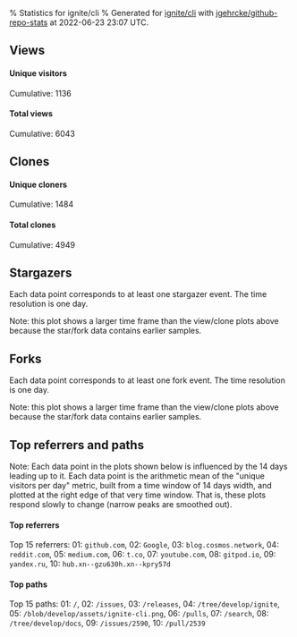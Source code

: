 % Statistics for ignite/cli
% Generated for [ignite/cli](https://github.com/ignite/cli) with [jgehrcke/github-repo-stats](https://github.com/jgehrcke/github-repo-stats) at 2022-06-23 23:07 UTC.


## Views

#### Unique visitors
<div id="chart_views_unique" class="full-width-chart"></div>

Cumulative: 1136

#### Total views
<div id="chart_views_total" class="full-width-chart"></div>

Cumulative: 6043

<div class="pagebreak-for-print"> </div>

## Clones

#### Unique cloners
<div id="chart_clones_unique" class="full-width-chart"></div>

Cumulative: 1484

#### Total clones
<div id="chart_clones_total" class="full-width-chart"></div>

Cumulative: 4949



<div class="pagebreak-for-print"> </div>



## Stargazers

Each data point corresponds to at least one stargazer event.
The time resolution is one day.

<div id="chart_stargazers" class="full-width-chart"></div>


Note: this plot shows a larger time frame than the view/clone plots above because the star/fork data contains earlier samples.



## Forks

Each data point corresponds to at least one fork event.
The time resolution is one day.

<div id="chart_forks" class="full-width-chart"></div>


Note: this plot shows a larger time frame than the view/clone plots above because the star/fork data contains earlier samples.



<div class="pagebreak-for-print"> </div>



## Top referrers and paths


Note: Each data point in the plots shown below is influenced by the 14 days
leading up to it. Each data point is the arithmetic mean of the "unique
visitors per day" metric, built from a time window of 14 days width, and
plotted at the right edge of that very time window. That is, these plots
respond slowly to change (narrow peaks are smoothed out).




#### Top referrers


<div id="chart_referrers_top_n_alltime" class="full-width-chart"></div>

Top 15 referrers: 01: `github.com`, 02: `Google`, 03: `blog.cosmos.network`, 04: `reddit.com`, 05: `medium.com`, 06: `t.co`, 07: `youtube.com`, 08: `gitpod.io`, 09: `yandex.ru`, 10: `hub.xn--gzu630h.xn--kpry57d`





#### Top paths


<div id="chart_paths_top_n_alltime" class="full-width-chart"></div>

Top 15 paths: 01: `/`, 02: `/issues`, 03: `/releases`, 04: `/tree/develop/ignite`, 05: `/blob/develop/assets/ignite-cli.png`, 06: `/pulls`, 07: `/search`, 08: `/tree/develop/docs`, 09: `/issues/2590`, 10: `/pull/2539`


<script type="text/javascript">
    vegaEmbed('#chart_views_unique', {"$schema": "https://vega.github.io/schema/vega-lite/v4.17.0.json", "config": {"arc": {"fill": "#1b1e23"}, "area": {"fill": "#1b1e23"}, "axisBottom": {"domainColor": "#a9b4c4", "gridColor": "#a9b4c4", "labelColor": "#1b1e23", "labelFont": "relative-mono-11-pitch-pro, Menlo, monospace", "tickColor": "#a9b4c4", "titleColor": "#1b1e23", "titleFont": "relative-mono-11-pitch-pro, Menlo, monospace"}, "axisLeft": {"domainColor": "#a9b4c4", "gridColor": "#a9b4c4", "labelColor": "#1b1e23", "labelFont": "relative-mono-11-pitch-pro, Menlo, monospace", "tickColor": "#a9b4c4", "titleColor": "#1b1e23", "titleFont": "relative-mono-11-pitch-pro, Menlo, monospace"}, "axisX": {"grid": false}, "axisY": {"grid": false, "labelBound": true}, "background": "#FFFFFF", "group": {"fill": "#FFFFFF"}, "header": {"fontWeight": 400, "labelFont": "relative-mono-11-pitch-pro, Menlo, monospace", "titleFont": "relative-mono-11-pitch-pro, Menlo, monospace"}, "legend": {"labelFont": "relative-mono-11-pitch-pro, Menlo, monospace", "symbolSize": 200, "symbolType": "circle", "titleFont": "relative-mono-11-pitch-pro, Menlo, monospace"}, "line": {"color": "#1b1e23", "stroke": "#1b1e23"}, "path": {"stroke": "#1b1e23"}, "point": {"color": "#1b1e23", "cursor": "pointer", "filled": true, "size": 20}, "range": {"category": ["#85a2f7", "#ea9755", "#7eb36a", "#f07071", "#bc85d9", "#e587b6", "#a9b4c4", "#d4c05e", "#64b9c4"]}, "style": {"bar": {"fill": "#1b1e23"}, "text": {"font": "relative-mono-11-pitch-pro, Menlo, monospace", "fontWeight": 400}}, "symbol": {"shape": "circle"}, "title": {"anchor": "start", "font": "relative-mono-11-pitch-pro, Menlo, monospace", "fontWeight": 400}, "trail": {"color": "#1b1e23", "stroke": "#1b1e23"}, "view": {"stroke": null}}, "data": {"name": "data-ff0909458cd2196bfadcea46568db2fd"}, "datasets": {"data-ff0909458cd2196bfadcea46568db2fd": [{"time": "2022-06-10T00:00:00+00:00", "views_total": 829, "views_unique": 100}, {"time": "2022-06-11T00:00:00+00:00", "views_total": 165, "views_unique": 48}, {"time": "2022-06-12T00:00:00+00:00", "views_total": 219, "views_unique": 60}, {"time": "2022-06-13T00:00:00+00:00", "views_total": 687, "views_unique": 104}, {"time": "2022-06-14T00:00:00+00:00", "views_total": 680, "views_unique": 100}, {"time": "2022-06-15T00:00:00+00:00", "views_total": 316, "views_unique": 75}, {"time": "2022-06-16T00:00:00+00:00", "views_total": 338, "views_unique": 88}, {"time": "2022-06-17T00:00:00+00:00", "views_total": 410, "views_unique": 70}, {"time": "2022-06-18T00:00:00+00:00", "views_total": 120, "views_unique": 35}, {"time": "2022-06-19T00:00:00+00:00", "views_total": 194, "views_unique": 51}, {"time": "2022-06-20T00:00:00+00:00", "views_total": 394, "views_unique": 97}, {"time": "2022-06-21T00:00:00+00:00", "views_total": 338, "views_unique": 90}, {"time": "2022-06-22T00:00:00+00:00", "views_total": 530, "views_unique": 91}, {"time": "2022-06-23T00:00:00+00:00", "views_total": 823, "views_unique": 127}]}, "encoding": {"tooltip": [{"field": "views_unique", "format": ".1f", "title": "views (u)", "type": "quantitative"}, {"field": "time", "format": "%B %e, %Y", "title": "date", "type": "temporal"}], "x": {"axis": {"labelAngle": 25}, "field": "time", "scale": {"domain": ["2022-06-10", "2022-06-23"]}, "timeUnit": "yearmonthdate", "title": "date", "type": "temporal"}, "y": {"axis": {}, "field": "views_unique", "scale": {"domain": [0, 139.70000000000002], "type": "linear", "zero": true}, "title": "unique views per day", "type": "quantitative"}}, "height": 200, "mark": {"point": true, "type": "line"}, "padding": 10, "width": "container"}, {"actions": false, "renderer": "svg"}).catch(console.error);
vegaEmbed('#chart_views_total', {"$schema": "https://vega.github.io/schema/vega-lite/v4.17.0.json", "config": {"arc": {"fill": "#1b1e23"}, "area": {"fill": "#1b1e23"}, "axisBottom": {"domainColor": "#a9b4c4", "gridColor": "#a9b4c4", "labelColor": "#1b1e23", "labelFont": "relative-mono-11-pitch-pro, Menlo, monospace", "tickColor": "#a9b4c4", "titleColor": "#1b1e23", "titleFont": "relative-mono-11-pitch-pro, Menlo, monospace"}, "axisLeft": {"domainColor": "#a9b4c4", "gridColor": "#a9b4c4", "labelColor": "#1b1e23", "labelFont": "relative-mono-11-pitch-pro, Menlo, monospace", "tickColor": "#a9b4c4", "titleColor": "#1b1e23", "titleFont": "relative-mono-11-pitch-pro, Menlo, monospace"}, "axisX": {"grid": false}, "axisY": {"grid": false, "labelBound": true}, "background": "#FFFFFF", "group": {"fill": "#FFFFFF"}, "header": {"fontWeight": 400, "labelFont": "relative-mono-11-pitch-pro, Menlo, monospace", "titleFont": "relative-mono-11-pitch-pro, Menlo, monospace"}, "legend": {"labelFont": "relative-mono-11-pitch-pro, Menlo, monospace", "symbolSize": 200, "symbolType": "circle", "titleFont": "relative-mono-11-pitch-pro, Menlo, monospace"}, "line": {"color": "#1b1e23", "stroke": "#1b1e23"}, "path": {"stroke": "#1b1e23"}, "point": {"color": "#1b1e23", "cursor": "pointer", "filled": true, "size": 20}, "range": {"category": ["#85a2f7", "#ea9755", "#7eb36a", "#f07071", "#bc85d9", "#e587b6", "#a9b4c4", "#d4c05e", "#64b9c4"]}, "style": {"bar": {"fill": "#1b1e23"}, "text": {"font": "relative-mono-11-pitch-pro, Menlo, monospace", "fontWeight": 400}}, "symbol": {"shape": "circle"}, "title": {"anchor": "start", "font": "relative-mono-11-pitch-pro, Menlo, monospace", "fontWeight": 400}, "trail": {"color": "#1b1e23", "stroke": "#1b1e23"}, "view": {"stroke": null}}, "data": {"name": "data-ff0909458cd2196bfadcea46568db2fd"}, "datasets": {"data-ff0909458cd2196bfadcea46568db2fd": [{"time": "2022-06-10T00:00:00+00:00", "views_total": 829, "views_unique": 100}, {"time": "2022-06-11T00:00:00+00:00", "views_total": 165, "views_unique": 48}, {"time": "2022-06-12T00:00:00+00:00", "views_total": 219, "views_unique": 60}, {"time": "2022-06-13T00:00:00+00:00", "views_total": 687, "views_unique": 104}, {"time": "2022-06-14T00:00:00+00:00", "views_total": 680, "views_unique": 100}, {"time": "2022-06-15T00:00:00+00:00", "views_total": 316, "views_unique": 75}, {"time": "2022-06-16T00:00:00+00:00", "views_total": 338, "views_unique": 88}, {"time": "2022-06-17T00:00:00+00:00", "views_total": 410, "views_unique": 70}, {"time": "2022-06-18T00:00:00+00:00", "views_total": 120, "views_unique": 35}, {"time": "2022-06-19T00:00:00+00:00", "views_total": 194, "views_unique": 51}, {"time": "2022-06-20T00:00:00+00:00", "views_total": 394, "views_unique": 97}, {"time": "2022-06-21T00:00:00+00:00", "views_total": 338, "views_unique": 90}, {"time": "2022-06-22T00:00:00+00:00", "views_total": 530, "views_unique": 91}, {"time": "2022-06-23T00:00:00+00:00", "views_total": 823, "views_unique": 127}]}, "encoding": {"tooltip": [{"field": "views_total", "format": ".1f", "title": "views (t)", "type": "quantitative"}, {"field": "time", "format": "%B %e, %Y", "title": "date", "type": "temporal"}], "x": {"axis": {"labelAngle": 25}, "field": "time", "scale": {"domain": ["2022-06-10", "2022-06-23"]}, "timeUnit": "yearmonthdate", "title": "date", "type": "temporal"}, "y": {"axis": {"values": [1, 10, 50, 100, 500, 1000, 5000, 10000]}, "field": "views_total", "scale": {"domain": [0, 911.9000000000001], "type": "symlog", "zero": true}, "title": "total views per day", "type": "quantitative"}}, "height": 200, "mark": {"point": true, "type": "line"}, "padding": 10, "width": "container"}, {"actions": false, "renderer": "svg"}).catch(console.error);
vegaEmbed('#chart_clones_unique', {"$schema": "https://vega.github.io/schema/vega-lite/v4.17.0.json", "config": {"arc": {"fill": "#1b1e23"}, "area": {"fill": "#1b1e23"}, "axisBottom": {"domainColor": "#a9b4c4", "gridColor": "#a9b4c4", "labelColor": "#1b1e23", "labelFont": "relative-mono-11-pitch-pro, Menlo, monospace", "tickColor": "#a9b4c4", "titleColor": "#1b1e23", "titleFont": "relative-mono-11-pitch-pro, Menlo, monospace"}, "axisLeft": {"domainColor": "#a9b4c4", "gridColor": "#a9b4c4", "labelColor": "#1b1e23", "labelFont": "relative-mono-11-pitch-pro, Menlo, monospace", "tickColor": "#a9b4c4", "titleColor": "#1b1e23", "titleFont": "relative-mono-11-pitch-pro, Menlo, monospace"}, "axisX": {"grid": false}, "axisY": {"grid": false, "labelBound": true}, "background": "#FFFFFF", "group": {"fill": "#FFFFFF"}, "header": {"fontWeight": 400, "labelFont": "relative-mono-11-pitch-pro, Menlo, monospace", "titleFont": "relative-mono-11-pitch-pro, Menlo, monospace"}, "legend": {"labelFont": "relative-mono-11-pitch-pro, Menlo, monospace", "symbolSize": 200, "symbolType": "circle", "titleFont": "relative-mono-11-pitch-pro, Menlo, monospace"}, "line": {"color": "#1b1e23", "stroke": "#1b1e23"}, "path": {"stroke": "#1b1e23"}, "point": {"color": "#1b1e23", "cursor": "pointer", "filled": true, "size": 20}, "range": {"category": ["#85a2f7", "#ea9755", "#7eb36a", "#f07071", "#bc85d9", "#e587b6", "#a9b4c4", "#d4c05e", "#64b9c4"]}, "style": {"bar": {"fill": "#1b1e23"}, "text": {"font": "relative-mono-11-pitch-pro, Menlo, monospace", "fontWeight": 400}}, "symbol": {"shape": "circle"}, "title": {"anchor": "start", "font": "relative-mono-11-pitch-pro, Menlo, monospace", "fontWeight": 400}, "trail": {"color": "#1b1e23", "stroke": "#1b1e23"}, "view": {"stroke": null}}, "data": {"name": "data-b25031bbe0ab24a164e4f30c63ab7ba0"}, "datasets": {"data-b25031bbe0ab24a164e4f30c63ab7ba0": [{"clones_total": 725, "clones_unique": 119, "time": "2022-06-10T00:00:00+00:00"}, {"clones_total": 374, "clones_unique": 109, "time": "2022-06-11T00:00:00+00:00"}, {"clones_total": 210, "clones_unique": 100, "time": "2022-06-12T00:00:00+00:00"}, {"clones_total": 300, "clones_unique": 100, "time": "2022-06-13T00:00:00+00:00"}, {"clones_total": 347, "clones_unique": 129, "time": "2022-06-14T00:00:00+00:00"}, {"clones_total": 335, "clones_unique": 107, "time": "2022-06-15T00:00:00+00:00"}, {"clones_total": 467, "clones_unique": 112, "time": "2022-06-16T00:00:00+00:00"}, {"clones_total": 270, "clones_unique": 91, "time": "2022-06-17T00:00:00+00:00"}, {"clones_total": 145, "clones_unique": 65, "time": "2022-06-18T00:00:00+00:00"}, {"clones_total": 183, "clones_unique": 83, "time": "2022-06-19T00:00:00+00:00"}, {"clones_total": 188, "clones_unique": 84, "time": "2022-06-20T00:00:00+00:00"}, {"clones_total": 317, "clones_unique": 116, "time": "2022-06-21T00:00:00+00:00"}, {"clones_total": 359, "clones_unique": 130, "time": "2022-06-22T00:00:00+00:00"}, {"clones_total": 729, "clones_unique": 139, "time": "2022-06-23T00:00:00+00:00"}]}, "encoding": {"tooltip": [{"field": "clones_unique", "format": ".1f", "title": "clones (u)", "type": "quantitative"}, {"field": "time", "format": "%B %e, %Y", "title": "date", "type": "temporal"}], "x": {"axis": {"labelAngle": 25}, "field": "time", "scale": {"domain": ["2022-06-10", "2022-06-23"]}, "timeUnit": "yearmonthdate", "title": "date", "type": "temporal"}, "y": {"axis": {}, "field": "clones_unique", "scale": {"domain": [0, 152.9], "type": "linear", "zero": true}, "title": "unique clones per day", "type": "quantitative"}}, "height": 200, "mark": {"point": true, "type": "line"}, "padding": 10, "width": "container"}, {"actions": false, "renderer": "svg"}).catch(console.error);
vegaEmbed('#chart_clones_total', {"$schema": "https://vega.github.io/schema/vega-lite/v4.17.0.json", "config": {"arc": {"fill": "#1b1e23"}, "area": {"fill": "#1b1e23"}, "axisBottom": {"domainColor": "#a9b4c4", "gridColor": "#a9b4c4", "labelColor": "#1b1e23", "labelFont": "relative-mono-11-pitch-pro, Menlo, monospace", "tickColor": "#a9b4c4", "titleColor": "#1b1e23", "titleFont": "relative-mono-11-pitch-pro, Menlo, monospace"}, "axisLeft": {"domainColor": "#a9b4c4", "gridColor": "#a9b4c4", "labelColor": "#1b1e23", "labelFont": "relative-mono-11-pitch-pro, Menlo, monospace", "tickColor": "#a9b4c4", "titleColor": "#1b1e23", "titleFont": "relative-mono-11-pitch-pro, Menlo, monospace"}, "axisX": {"grid": false}, "axisY": {"grid": false, "labelBound": true}, "background": "#FFFFFF", "group": {"fill": "#FFFFFF"}, "header": {"fontWeight": 400, "labelFont": "relative-mono-11-pitch-pro, Menlo, monospace", "titleFont": "relative-mono-11-pitch-pro, Menlo, monospace"}, "legend": {"labelFont": "relative-mono-11-pitch-pro, Menlo, monospace", "symbolSize": 200, "symbolType": "circle", "titleFont": "relative-mono-11-pitch-pro, Menlo, monospace"}, "line": {"color": "#1b1e23", "stroke": "#1b1e23"}, "path": {"stroke": "#1b1e23"}, "point": {"color": "#1b1e23", "cursor": "pointer", "filled": true, "size": 20}, "range": {"category": ["#85a2f7", "#ea9755", "#7eb36a", "#f07071", "#bc85d9", "#e587b6", "#a9b4c4", "#d4c05e", "#64b9c4"]}, "style": {"bar": {"fill": "#1b1e23"}, "text": {"font": "relative-mono-11-pitch-pro, Menlo, monospace", "fontWeight": 400}}, "symbol": {"shape": "circle"}, "title": {"anchor": "start", "font": "relative-mono-11-pitch-pro, Menlo, monospace", "fontWeight": 400}, "trail": {"color": "#1b1e23", "stroke": "#1b1e23"}, "view": {"stroke": null}}, "data": {"name": "data-b25031bbe0ab24a164e4f30c63ab7ba0"}, "datasets": {"data-b25031bbe0ab24a164e4f30c63ab7ba0": [{"clones_total": 725, "clones_unique": 119, "time": "2022-06-10T00:00:00+00:00"}, {"clones_total": 374, "clones_unique": 109, "time": "2022-06-11T00:00:00+00:00"}, {"clones_total": 210, "clones_unique": 100, "time": "2022-06-12T00:00:00+00:00"}, {"clones_total": 300, "clones_unique": 100, "time": "2022-06-13T00:00:00+00:00"}, {"clones_total": 347, "clones_unique": 129, "time": "2022-06-14T00:00:00+00:00"}, {"clones_total": 335, "clones_unique": 107, "time": "2022-06-15T00:00:00+00:00"}, {"clones_total": 467, "clones_unique": 112, "time": "2022-06-16T00:00:00+00:00"}, {"clones_total": 270, "clones_unique": 91, "time": "2022-06-17T00:00:00+00:00"}, {"clones_total": 145, "clones_unique": 65, "time": "2022-06-18T00:00:00+00:00"}, {"clones_total": 183, "clones_unique": 83, "time": "2022-06-19T00:00:00+00:00"}, {"clones_total": 188, "clones_unique": 84, "time": "2022-06-20T00:00:00+00:00"}, {"clones_total": 317, "clones_unique": 116, "time": "2022-06-21T00:00:00+00:00"}, {"clones_total": 359, "clones_unique": 130, "time": "2022-06-22T00:00:00+00:00"}, {"clones_total": 729, "clones_unique": 139, "time": "2022-06-23T00:00:00+00:00"}]}, "encoding": {"tooltip": [{"field": "clones_total", "format": ".1f", "title": "clones (t)", "type": "quantitative"}, {"field": "time", "format": "%B %e, %Y", "title": "date", "type": "temporal"}], "x": {"axis": {"labelAngle": 25}, "field": "time", "scale": {"domain": ["2022-06-10", "2022-06-23"]}, "timeUnit": "yearmonthdate", "title": "date", "type": "temporal"}, "y": {"axis": {"values": [1, 10, 50, 100, 500, 1000, 5000, 10000]}, "field": "clones_total", "scale": {"domain": [0, 801.9000000000001], "type": "symlog", "zero": true}, "title": "total clones per day", "type": "quantitative"}}, "height": 200, "mark": {"point": true, "type": "line"}, "padding": 10, "width": "container"}, {"actions": false, "renderer": "svg"}).catch(console.error);
vegaEmbed('#chart_stargazers', {"$schema": "https://vega.github.io/schema/vega-lite/v4.17.0.json", "config": {"arc": {"fill": "#1b1e23"}, "area": {"fill": "#1b1e23"}, "axisBottom": {"domainColor": "#a9b4c4", "gridColor": "#a9b4c4", "labelColor": "#1b1e23", "labelFont": "relative-mono-11-pitch-pro, Menlo, monospace", "tickColor": "#a9b4c4", "titleColor": "#1b1e23", "titleFont": "relative-mono-11-pitch-pro, Menlo, monospace"}, "axisLeft": {"domainColor": "#a9b4c4", "gridColor": "#a9b4c4", "labelColor": "#1b1e23", "labelFont": "relative-mono-11-pitch-pro, Menlo, monospace", "tickColor": "#a9b4c4", "titleColor": "#1b1e23", "titleFont": "relative-mono-11-pitch-pro, Menlo, monospace"}, "axisX": {"grid": false}, "axisY": {"grid": false}, "background": "#FFFFFF", "group": {"fill": "#FFFFFF"}, "header": {"fontWeight": 400, "labelFont": "relative-mono-11-pitch-pro, Menlo, monospace", "titleFont": "relative-mono-11-pitch-pro, Menlo, monospace"}, "legend": {"labelFont": "relative-mono-11-pitch-pro, Menlo, monospace", "symbolSize": 200, "symbolType": "circle", "titleFont": "relative-mono-11-pitch-pro, Menlo, monospace"}, "line": {"color": "#1b1e23", "stroke": "#1b1e23"}, "path": {"stroke": "#1b1e23"}, "point": {"color": "#1b1e23", "cursor": "pointer", "filled": true, "size": 50}, "range": {"category": ["#85a2f7", "#ea9755", "#7eb36a", "#f07071", "#bc85d9", "#e587b6", "#a9b4c4", "#d4c05e", "#64b9c4"]}, "style": {"bar": {"fill": "#1b1e23"}, "text": {"font": "relative-mono-11-pitch-pro, Menlo, monospace", "fontWeight": 400}}, "symbol": {"shape": "circle"}, "title": {"anchor": "start", "font": "relative-mono-11-pitch-pro, Menlo, monospace", "fontWeight": 400}, "trail": {"color": "#1b1e23", "stroke": "#1b1e23"}, "view": {"stroke": null}}, "data": {"name": "data-454c0a17cee678374cf1f5186163366c"}, "datasets": {"data-454c0a17cee678374cf1f5186163366c": [{"stars_cumulative": 6, "time": "2020-06-23T00:00:00+00:00"}, {"stars_cumulative": 8, "time": "2020-06-30T07:00:00+00:00"}, {"stars_cumulative": 9, "time": "2020-07-07T14:00:00+00:00"}, {"stars_cumulative": 11, "time": "2020-07-14T21:00:00+00:00"}, {"stars_cumulative": 39, "time": "2020-07-22T04:00:00+00:00"}, {"stars_cumulative": 46, "time": "2020-07-29T11:00:00+00:00"}, {"stars_cumulative": 51, "time": "2020-08-05T18:00:00+00:00"}, {"stars_cumulative": 54, "time": "2020-08-13T01:00:00+00:00"}, {"stars_cumulative": 58, "time": "2020-08-20T08:00:00+00:00"}, {"stars_cumulative": 62, "time": "2020-08-27T15:00:00+00:00"}, {"stars_cumulative": 66, "time": "2020-09-03T22:00:00+00:00"}, {"stars_cumulative": 71, "time": "2020-09-11T05:00:00+00:00"}, {"stars_cumulative": 76, "time": "2020-09-18T12:00:00+00:00"}, {"stars_cumulative": 80, "time": "2020-09-25T19:00:00+00:00"}, {"stars_cumulative": 87, "time": "2020-10-03T02:00:00+00:00"}, {"stars_cumulative": 93, "time": "2020-10-10T09:00:00+00:00"}, {"stars_cumulative": 100, "time": "2020-10-17T16:00:00+00:00"}, {"stars_cumulative": 104, "time": "2020-10-24T23:00:00+00:00"}, {"stars_cumulative": 105, "time": "2020-11-01T06:00:00+00:00"}, {"stars_cumulative": 106, "time": "2020-11-08T13:00:00+00:00"}, {"stars_cumulative": 109, "time": "2020-11-15T20:00:00+00:00"}, {"stars_cumulative": 111, "time": "2020-11-23T03:00:00+00:00"}, {"stars_cumulative": 112, "time": "2020-11-30T10:00:00+00:00"}, {"stars_cumulative": 113, "time": "2020-12-07T17:00:00+00:00"}, {"stars_cumulative": 116, "time": "2020-12-15T00:00:00+00:00"}, {"stars_cumulative": 117, "time": "2020-12-22T07:00:00+00:00"}, {"stars_cumulative": 119, "time": "2020-12-29T14:00:00+00:00"}, {"stars_cumulative": 123, "time": "2021-01-05T21:00:00+00:00"}, {"stars_cumulative": 124, "time": "2021-01-13T04:00:00+00:00"}, {"stars_cumulative": 127, "time": "2021-01-20T11:00:00+00:00"}, {"stars_cumulative": 129, "time": "2021-01-27T18:00:00+00:00"}, {"stars_cumulative": 145, "time": "2021-02-04T01:00:00+00:00"}, {"stars_cumulative": 154, "time": "2021-02-11T08:00:00+00:00"}, {"stars_cumulative": 163, "time": "2021-02-18T15:00:00+00:00"}, {"stars_cumulative": 172, "time": "2021-02-25T22:00:00+00:00"}, {"stars_cumulative": 181, "time": "2021-03-05T05:00:00+00:00"}, {"stars_cumulative": 191, "time": "2021-03-12T12:00:00+00:00"}, {"stars_cumulative": 199, "time": "2021-03-19T19:00:00+00:00"}, {"stars_cumulative": 203, "time": "2021-03-27T02:00:00+00:00"}, {"stars_cumulative": 205, "time": "2021-04-03T09:00:00+00:00"}, {"stars_cumulative": 211, "time": "2021-04-10T16:00:00+00:00"}, {"stars_cumulative": 214, "time": "2021-04-17T23:00:00+00:00"}, {"stars_cumulative": 221, "time": "2021-04-25T06:00:00+00:00"}, {"stars_cumulative": 232, "time": "2021-05-02T13:00:00+00:00"}, {"stars_cumulative": 240, "time": "2021-05-09T20:00:00+00:00"}, {"stars_cumulative": 241, "time": "2021-05-17T03:00:00+00:00"}, {"stars_cumulative": 245, "time": "2021-05-24T10:00:00+00:00"}, {"stars_cumulative": 253, "time": "2021-05-31T17:00:00+00:00"}, {"stars_cumulative": 266, "time": "2021-06-08T00:00:00+00:00"}, {"stars_cumulative": 271, "time": "2021-06-15T07:00:00+00:00"}, {"stars_cumulative": 277, "time": "2021-06-22T14:00:00+00:00"}, {"stars_cumulative": 280, "time": "2021-06-29T21:00:00+00:00"}, {"stars_cumulative": 283, "time": "2021-07-07T04:00:00+00:00"}, {"stars_cumulative": 291, "time": "2021-07-14T11:00:00+00:00"}, {"stars_cumulative": 295, "time": "2021-07-21T18:00:00+00:00"}, {"stars_cumulative": 302, "time": "2021-07-29T01:00:00+00:00"}, {"stars_cumulative": 310, "time": "2021-08-05T08:00:00+00:00"}, {"stars_cumulative": 319, "time": "2021-08-12T15:00:00+00:00"}, {"stars_cumulative": 327, "time": "2021-08-19T22:00:00+00:00"}, {"stars_cumulative": 343, "time": "2021-08-27T05:00:00+00:00"}, {"stars_cumulative": 346, "time": "2021-09-03T12:00:00+00:00"}, {"stars_cumulative": 357, "time": "2021-09-10T19:00:00+00:00"}, {"stars_cumulative": 363, "time": "2021-09-18T02:00:00+00:00"}, {"stars_cumulative": 374, "time": "2021-09-25T09:00:00+00:00"}, {"stars_cumulative": 382, "time": "2021-10-02T16:00:00+00:00"}, {"stars_cumulative": 397, "time": "2021-10-09T23:00:00+00:00"}, {"stars_cumulative": 408, "time": "2021-10-17T06:00:00+00:00"}, {"stars_cumulative": 415, "time": "2021-10-24T13:00:00+00:00"}, {"stars_cumulative": 444, "time": "2021-10-31T20:00:00+00:00"}, {"stars_cumulative": 456, "time": "2021-11-08T03:00:00+00:00"}, {"stars_cumulative": 466, "time": "2021-11-15T10:00:00+00:00"}, {"stars_cumulative": 478, "time": "2021-11-22T17:00:00+00:00"}, {"stars_cumulative": 488, "time": "2021-11-30T00:00:00+00:00"}, {"stars_cumulative": 499, "time": "2021-12-07T07:00:00+00:00"}, {"stars_cumulative": 515, "time": "2021-12-14T14:00:00+00:00"}, {"stars_cumulative": 528, "time": "2021-12-21T21:00:00+00:00"}, {"stars_cumulative": 534, "time": "2021-12-29T04:00:00+00:00"}, {"stars_cumulative": 553, "time": "2022-01-05T11:00:00+00:00"}, {"stars_cumulative": 565, "time": "2022-01-12T18:00:00+00:00"}, {"stars_cumulative": 577, "time": "2022-01-20T01:00:00+00:00"}, {"stars_cumulative": 584, "time": "2022-01-27T08:00:00+00:00"}, {"stars_cumulative": 598, "time": "2022-02-03T15:00:00+00:00"}, {"stars_cumulative": 605, "time": "2022-02-10T22:00:00+00:00"}, {"stars_cumulative": 618, "time": "2022-02-18T05:00:00+00:00"}, {"stars_cumulative": 631, "time": "2022-02-25T12:00:00+00:00"}, {"stars_cumulative": 641, "time": "2022-03-04T19:00:00+00:00"}, {"stars_cumulative": 645, "time": "2022-03-12T02:00:00+00:00"}, {"stars_cumulative": 675, "time": "2022-03-19T09:00:00+00:00"}, {"stars_cumulative": 686, "time": "2022-03-26T16:00:00+00:00"}, {"stars_cumulative": 700, "time": "2022-04-02T23:00:00+00:00"}, {"stars_cumulative": 718, "time": "2022-04-10T06:00:00+00:00"}, {"stars_cumulative": 733, "time": "2022-04-17T13:00:00+00:00"}, {"stars_cumulative": 743, "time": "2022-04-24T20:00:00+00:00"}, {"stars_cumulative": 766, "time": "2022-05-02T03:00:00+00:00"}, {"stars_cumulative": 775, "time": "2022-05-09T10:00:00+00:00"}, {"stars_cumulative": 794, "time": "2022-05-16T17:00:00+00:00"}, {"stars_cumulative": 804, "time": "2022-05-24T00:00:00+00:00"}, {"stars_cumulative": 809, "time": "2022-05-31T07:00:00+00:00"}, {"stars_cumulative": 814, "time": "2022-06-07T14:00:00+00:00"}, {"stars_cumulative": 817, "time": "2022-06-14T21:00:00+00:00"}, {"stars_cumulative": 820, "time": "2022-06-22T04:00:00+00:00"}]}, "encoding": {"tooltip": [{"field": "stars_cumulative", "format": "d", "title": "stars", "type": "quantitative"}, {"field": "time", "format": "%B %e, %Y", "title": "date", "type": "temporal"}], "x": {"axis": {"labelAngle": 25}, "field": "time", "scale": {"domain": ["2020-06-23", "2022-06-23"]}, "timeUnit": "yearmonthdate", "title": "date", "type": "temporal"}, "y": {"field": "stars_cumulative", "scale": {"domain": [0, 902.0000000000001], "zero": true}, "title": "stargazer count (cumulative)", "type": "quantitative"}}, "height": 300, "mark": {"point": true, "type": "line"}, "padding": 10, "width": "container"}, {"actions": false, "renderer": "svg"}).catch(console.error);
vegaEmbed('#chart_forks', {"$schema": "https://vega.github.io/schema/vega-lite/v4.17.0.json", "config": {"arc": {"fill": "#1b1e23"}, "area": {"fill": "#1b1e23"}, "axisBottom": {"domainColor": "#a9b4c4", "gridColor": "#a9b4c4", "labelColor": "#1b1e23", "labelFont": "relative-mono-11-pitch-pro, Menlo, monospace", "tickColor": "#a9b4c4", "titleColor": "#1b1e23", "titleFont": "relative-mono-11-pitch-pro, Menlo, monospace"}, "axisLeft": {"domainColor": "#a9b4c4", "gridColor": "#a9b4c4", "labelColor": "#1b1e23", "labelFont": "relative-mono-11-pitch-pro, Menlo, monospace", "tickColor": "#a9b4c4", "titleColor": "#1b1e23", "titleFont": "relative-mono-11-pitch-pro, Menlo, monospace"}, "axisX": {"grid": false}, "axisY": {"grid": false}, "background": "#FFFFFF", "group": {"fill": "#FFFFFF"}, "header": {"fontWeight": 400, "labelFont": "relative-mono-11-pitch-pro, Menlo, monospace", "titleFont": "relative-mono-11-pitch-pro, Menlo, monospace"}, "legend": {"labelFont": "relative-mono-11-pitch-pro, Menlo, monospace", "symbolSize": 200, "symbolType": "circle", "titleFont": "relative-mono-11-pitch-pro, Menlo, monospace"}, "line": {"color": "#1b1e23", "stroke": "#1b1e23"}, "path": {"stroke": "#1b1e23"}, "point": {"color": "#1b1e23", "cursor": "pointer", "filled": true, "size": 50}, "range": {"category": ["#85a2f7", "#ea9755", "#7eb36a", "#f07071", "#bc85d9", "#e587b6", "#a9b4c4", "#d4c05e", "#64b9c4"]}, "style": {"bar": {"fill": "#1b1e23"}, "text": {"font": "relative-mono-11-pitch-pro, Menlo, monospace", "fontWeight": 400}}, "symbol": {"shape": "circle"}, "title": {"anchor": "start", "font": "relative-mono-11-pitch-pro, Menlo, monospace", "fontWeight": 400}, "trail": {"color": "#1b1e23", "stroke": "#1b1e23"}, "view": {"stroke": null}}, "data": {"name": "data-afe6b78268f471e5f849280161362112"}, "datasets": {"data-afe6b78268f471e5f849280161362112": [{"forks_cumulative": 1.0, "time": "2020-06-25T00:00:00+00:00"}, {"forks_cumulative": 4.0, "time": "2020-07-24T00:00:00+00:00"}, {"forks_cumulative": 8.0, "time": "2020-07-31T06:00:00+00:00"}, {"forks_cumulative": 10.0, "time": "2020-08-22T00:00:00+00:00"}, {"forks_cumulative": 13.0, "time": "2020-08-29T06:00:00+00:00"}, {"forks_cumulative": 15.0, "time": "2020-09-05T12:00:00+00:00"}, {"forks_cumulative": 16.0, "time": "2020-09-12T18:00:00+00:00"}, {"forks_cumulative": 17.0, "time": "2020-09-27T06:00:00+00:00"}, {"forks_cumulative": 20.0, "time": "2020-10-04T12:00:00+00:00"}, {"forks_cumulative": 26.0, "time": "2020-10-11T18:00:00+00:00"}, {"forks_cumulative": 32.0, "time": "2020-10-19T00:00:00+00:00"}, {"forks_cumulative": 36.0, "time": "2020-10-26T06:00:00+00:00"}, {"forks_cumulative": 37.0, "time": "2020-11-09T18:00:00+00:00"}, {"forks_cumulative": 42.0, "time": "2020-11-24T06:00:00+00:00"}, {"forks_cumulative": 43.0, "time": "2020-12-01T12:00:00+00:00"}, {"forks_cumulative": 46.0, "time": "2020-12-08T18:00:00+00:00"}, {"forks_cumulative": 49.0, "time": "2020-12-16T00:00:00+00:00"}, {"forks_cumulative": 50.0, "time": "2020-12-23T06:00:00+00:00"}, {"forks_cumulative": 52.0, "time": "2020-12-30T12:00:00+00:00"}, {"forks_cumulative": 56.0, "time": "2021-01-06T18:00:00+00:00"}, {"forks_cumulative": 61.0, "time": "2021-01-14T00:00:00+00:00"}, {"forks_cumulative": 63.0, "time": "2021-01-21T06:00:00+00:00"}, {"forks_cumulative": 65.0, "time": "2021-01-28T12:00:00+00:00"}, {"forks_cumulative": 69.0, "time": "2021-02-04T18:00:00+00:00"}, {"forks_cumulative": 71.0, "time": "2021-02-12T00:00:00+00:00"}, {"forks_cumulative": 77.0, "time": "2021-02-19T06:00:00+00:00"}, {"forks_cumulative": 85.0, "time": "2021-02-26T12:00:00+00:00"}, {"forks_cumulative": 88.0, "time": "2021-03-05T18:00:00+00:00"}, {"forks_cumulative": 96.0, "time": "2021-03-13T00:00:00+00:00"}, {"forks_cumulative": 98.0, "time": "2021-03-20T06:00:00+00:00"}, {"forks_cumulative": 102.0, "time": "2021-03-27T12:00:00+00:00"}, {"forks_cumulative": 106.0, "time": "2021-04-03T18:00:00+00:00"}, {"forks_cumulative": 110.0, "time": "2021-04-11T00:00:00+00:00"}, {"forks_cumulative": 112.0, "time": "2021-04-18T06:00:00+00:00"}, {"forks_cumulative": 115.0, "time": "2021-04-25T12:00:00+00:00"}, {"forks_cumulative": 125.0, "time": "2021-05-02T18:00:00+00:00"}, {"forks_cumulative": 128.0, "time": "2021-05-10T00:00:00+00:00"}, {"forks_cumulative": 129.0, "time": "2021-05-17T06:00:00+00:00"}, {"forks_cumulative": 134.0, "time": "2021-05-24T12:00:00+00:00"}, {"forks_cumulative": 138.0, "time": "2021-05-31T18:00:00+00:00"}, {"forks_cumulative": 143.0, "time": "2021-06-08T00:00:00+00:00"}, {"forks_cumulative": 147.0, "time": "2021-06-15T06:00:00+00:00"}, {"forks_cumulative": 148.0, "time": "2021-06-22T12:00:00+00:00"}, {"forks_cumulative": 150.0, "time": "2021-06-29T18:00:00+00:00"}, {"forks_cumulative": 152.0, "time": "2021-07-07T00:00:00+00:00"}, {"forks_cumulative": 153.0, "time": "2021-07-21T12:00:00+00:00"}, {"forks_cumulative": 155.0, "time": "2021-07-28T18:00:00+00:00"}, {"forks_cumulative": 157.0, "time": "2021-08-05T00:00:00+00:00"}, {"forks_cumulative": 160.0, "time": "2021-08-12T06:00:00+00:00"}, {"forks_cumulative": 166.0, "time": "2021-08-19T12:00:00+00:00"}, {"forks_cumulative": 168.0, "time": "2021-08-26T18:00:00+00:00"}, {"forks_cumulative": 170.0, "time": "2021-09-03T00:00:00+00:00"}, {"forks_cumulative": 173.0, "time": "2021-09-10T06:00:00+00:00"}, {"forks_cumulative": 176.0, "time": "2021-09-17T12:00:00+00:00"}, {"forks_cumulative": 180.0, "time": "2021-09-24T18:00:00+00:00"}, {"forks_cumulative": 186.0, "time": "2021-10-02T00:00:00+00:00"}, {"forks_cumulative": 188.0, "time": "2021-10-09T06:00:00+00:00"}, {"forks_cumulative": 195.0, "time": "2021-10-16T12:00:00+00:00"}, {"forks_cumulative": 198.0, "time": "2021-10-23T18:00:00+00:00"}, {"forks_cumulative": 200.0, "time": "2021-10-31T00:00:00+00:00"}, {"forks_cumulative": 204.0, "time": "2021-11-07T06:00:00+00:00"}, {"forks_cumulative": 209.0, "time": "2021-11-14T12:00:00+00:00"}, {"forks_cumulative": 213.0, "time": "2021-11-21T18:00:00+00:00"}, {"forks_cumulative": 217.0, "time": "2021-11-29T00:00:00+00:00"}, {"forks_cumulative": 225.0, "time": "2021-12-06T06:00:00+00:00"}, {"forks_cumulative": 232.0, "time": "2021-12-13T12:00:00+00:00"}, {"forks_cumulative": 236.0, "time": "2021-12-20T18:00:00+00:00"}, {"forks_cumulative": 238.0, "time": "2021-12-28T00:00:00+00:00"}, {"forks_cumulative": 244.0, "time": "2022-01-04T06:00:00+00:00"}, {"forks_cumulative": 250.0, "time": "2022-01-11T12:00:00+00:00"}, {"forks_cumulative": 255.0, "time": "2022-01-18T18:00:00+00:00"}, {"forks_cumulative": 260.0, "time": "2022-01-26T00:00:00+00:00"}, {"forks_cumulative": 267.0, "time": "2022-02-02T06:00:00+00:00"}, {"forks_cumulative": 269.0, "time": "2022-02-09T12:00:00+00:00"}, {"forks_cumulative": 275.0, "time": "2022-02-16T18:00:00+00:00"}, {"forks_cumulative": 281.0, "time": "2022-02-24T00:00:00+00:00"}, {"forks_cumulative": 289.0, "time": "2022-03-03T06:00:00+00:00"}, {"forks_cumulative": 296.0, "time": "2022-03-10T12:00:00+00:00"}, {"forks_cumulative": 303.0, "time": "2022-03-17T18:00:00+00:00"}, {"forks_cumulative": 309.0, "time": "2022-03-25T00:00:00+00:00"}, {"forks_cumulative": 315.0, "time": "2022-04-01T06:00:00+00:00"}, {"forks_cumulative": 321.0, "time": "2022-04-08T12:00:00+00:00"}, {"forks_cumulative": 326.0, "time": "2022-04-15T18:00:00+00:00"}, {"forks_cumulative": 332.0, "time": "2022-04-23T00:00:00+00:00"}, {"forks_cumulative": 336.0, "time": "2022-04-30T06:00:00+00:00"}, {"forks_cumulative": 340.0, "time": "2022-05-07T12:00:00+00:00"}, {"forks_cumulative": 345.0, "time": "2022-05-14T18:00:00+00:00"}, {"forks_cumulative": 347.0, "time": "2022-05-22T00:00:00+00:00"}, {"forks_cumulative": 350.0, "time": "2022-05-29T06:00:00+00:00"}, {"forks_cumulative": 354.0, "time": "2022-06-05T12:00:00+00:00"}, {"forks_cumulative": 359.0, "time": "2022-06-12T18:00:00+00:00"}, {"forks_cumulative": 365.0, "time": "2022-06-20T00:00:00+00:00"}]}, "encoding": {"tooltip": [{"field": "forks_cumulative", "format": "d", "title": "forks", "type": "quantitative"}, {"field": "time", "format": "%B %e, %Y", "title": "date", "type": "temporal"}], "x": {"axis": {"labelAngle": 25}, "field": "time", "scale": {"domain": ["2020-06-23", "2022-06-23"]}, "timeUnit": "yearmonthdate", "title": "date", "type": "temporal"}, "y": {"field": "forks_cumulative", "scale": {"domain": [0, 401.50000000000006], "zero": true}, "title": "fork count (cumulative)", "type": "quantitative"}}, "height": 300, "mark": {"point": true, "type": "line"}, "padding": 10, "width": "container"}, {"actions": false, "renderer": "svg"}).catch(console.error);
vegaEmbed('#chart_referrers_top_n_alltime', {"$schema": "https://vega.github.io/schema/vega-lite/v4.17.0.json", "config": {"arc": {"fill": "#1b1e23"}, "area": {"fill": "#1b1e23"}, "axisBottom": {"domainColor": "#a9b4c4", "gridColor": "#a9b4c4", "labelColor": "#1b1e23", "labelFont": "relative-mono-11-pitch-pro, Menlo, monospace", "tickColor": "#a9b4c4", "titleColor": "#1b1e23", "titleFont": "relative-mono-11-pitch-pro, Menlo, monospace"}, "axisLeft": {"domainColor": "#a9b4c4", "gridColor": "#a9b4c4", "labelColor": "#1b1e23", "labelFont": "relative-mono-11-pitch-pro, Menlo, monospace", "tickColor": "#a9b4c4", "titleColor": "#1b1e23", "titleFont": "relative-mono-11-pitch-pro, Menlo, monospace"}, "axisX": {"grid": false}, "axisY": {"grid": false}, "background": "#FFFFFF", "group": {"fill": "#FFFFFF"}, "header": {"fontWeight": 400, "labelFont": "relative-mono-11-pitch-pro, Menlo, monospace", "titleFont": "relative-mono-11-pitch-pro, Menlo, monospace"}, "legend": {"labelFont": "relative-mono-11-pitch-pro, Menlo, monospace", "symbolSize": 200, "symbolType": "circle", "titleFont": "relative-mono-11-pitch-pro, Menlo, monospace"}, "line": {"color": "#1b1e23", "stroke": "#1b1e23"}, "path": {"stroke": "#1b1e23"}, "point": {"color": "#1b1e23", "cursor": "pointer", "filled": true, "size": 30}, "range": {"category": ["#85a2f7", "#ea9755", "#7eb36a", "#f07071", "#bc85d9", "#e587b6", "#a9b4c4", "#d4c05e", "#64b9c4"]}, "style": {"bar": {"fill": "#1b1e23"}, "text": {"font": "relative-mono-11-pitch-pro, Menlo, monospace", "fontWeight": 400}}, "symbol": {"shape": "circle"}, "title": {"anchor": "start", "font": "relative-mono-11-pitch-pro, Menlo, monospace", "fontWeight": 400}, "trail": {"color": "#1b1e23", "stroke": "#1b1e23"}, "view": {"stroke": null}}, "data": {"name": "data-d0ee1e90273805bd5d2e1944ec12c5a4"}, "datasets": {"data-d0ee1e90273805bd5d2e1944ec12c5a4": [{"referrer": "github.com", "time": "2022-06-23T00:00:00+00:00", "views_unique": 207, "views_unique_norm": 14.785714285714286}, {"referrer": "Google", "time": "2022-06-23T00:00:00+00:00", "views_unique": 177, "views_unique_norm": 12.642857142857142}, {"referrer": "blog.cosmos.network", "time": "2022-06-23T00:00:00+00:00", "views_unique": 47, "views_unique_norm": 3.357142857142857}, {"referrer": "reddit.com", "time": "2022-06-23T00:00:00+00:00", "views_unique": 17, "views_unique_norm": 1.2142857142857142}, {"referrer": "medium.com", "time": "2022-06-23T00:00:00+00:00", "views_unique": 17, "views_unique_norm": 1.2142857142857142}, {"referrer": "t.co", "time": "2022-06-23T00:00:00+00:00", "views_unique": 9, "views_unique_norm": 0.6428571428571429}, {"referrer": "youtube.com", "time": "2022-06-23T00:00:00+00:00", "views_unique": 9, "views_unique_norm": 0.6428571428571429}]}, "encoding": {"color": {"field": "referrer", "legend": {"direction": "vertical", "orient": "top", "title": "Legend:"}, "sort": {"field": "order"}, "type": "nominal"}, "tooltip": [{"field": "referrer", "type": "nominal"}, {"field": "views_unique_norm", "format": ".2f", "title": "views (14d mean)", "type": "quantitative"}, {"field": "time", "format": "%B %e, %Y", "title": "date", "type": "temporal"}], "x": {"axis": {"labelAngle": 25}, "field": "time", "scale": {"domain": ["2022-06-10", "2022-06-23"]}, "timeUnit": "yearmonthdate", "title": "date", "type": "temporal"}, "y": {"field": "views_unique_norm", "scale": {"domain": [0, 16.264285714285716], "type": "symlog", "zero": true}, "title": "unique visitors per day (mean from last 14 days)", "type": "quantitative"}}, "height": 300, "mark": {"point": true, "type": "line"}, "padding": 10, "width": "container"}, {"actions": false, "renderer": "svg"}).catch(console.error);
vegaEmbed('#chart_paths_top_n_alltime', {"$schema": "https://vega.github.io/schema/vega-lite/v4.17.0.json", "config": {"arc": {"fill": "#1b1e23"}, "area": {"fill": "#1b1e23"}, "axisBottom": {"domainColor": "#a9b4c4", "gridColor": "#a9b4c4", "labelColor": "#1b1e23", "labelFont": "relative-mono-11-pitch-pro, Menlo, monospace", "tickColor": "#a9b4c4", "titleColor": "#1b1e23", "titleFont": "relative-mono-11-pitch-pro, Menlo, monospace"}, "axisLeft": {"domainColor": "#a9b4c4", "gridColor": "#a9b4c4", "labelColor": "#1b1e23", "labelFont": "relative-mono-11-pitch-pro, Menlo, monospace", "tickColor": "#a9b4c4", "titleColor": "#1b1e23", "titleFont": "relative-mono-11-pitch-pro, Menlo, monospace"}, "axisX": {"grid": false}, "axisY": {"grid": false}, "background": "#FFFFFF", "group": {"fill": "#FFFFFF"}, "header": {"fontWeight": 400, "labelFont": "relative-mono-11-pitch-pro, Menlo, monospace", "titleFont": "relative-mono-11-pitch-pro, Menlo, monospace"}, "legend": {"labelFont": "relative-mono-11-pitch-pro, Menlo, monospace", "symbolSize": 200, "symbolType": "circle", "titleFont": "relative-mono-11-pitch-pro, Menlo, monospace"}, "line": {"color": "#1b1e23", "stroke": "#1b1e23"}, "path": {"stroke": "#1b1e23"}, "point": {"color": "#1b1e23", "cursor": "pointer", "filled": true, "size": 30}, "range": {"category": ["#85a2f7", "#ea9755", "#7eb36a", "#f07071", "#bc85d9", "#e587b6", "#a9b4c4", "#d4c05e", "#64b9c4"]}, "style": {"bar": {"fill": "#1b1e23"}, "text": {"font": "relative-mono-11-pitch-pro, Menlo, monospace", "fontWeight": 400}}, "symbol": {"shape": "circle"}, "title": {"anchor": "start", "font": "relative-mono-11-pitch-pro, Menlo, monospace", "fontWeight": 400}, "trail": {"color": "#1b1e23", "stroke": "#1b1e23"}, "view": {"stroke": null}}, "data": {"name": "data-168e6a811201b27828e5fc8c828699b3"}, "datasets": {"data-168e6a811201b27828e5fc8c828699b3": [{"path": "/", "time": "2022-06-23T00:00:00+00:00", "views_unique": 506, "views_unique_norm": 36.142857142857146}, {"path": "/issues", "time": "2022-06-23T00:00:00+00:00", "views_unique": 53, "views_unique_norm": 3.7857142857142856}, {"path": "/releases", "time": "2022-06-23T00:00:00+00:00", "views_unique": 47, "views_unique_norm": 3.357142857142857}, {"path": "/tree/develop/ignite", "time": "2022-06-23T00:00:00+00:00", "views_unique": 46, "views_unique_norm": 3.2857142857142856}, {"path": "/blob/develop/assets/ignite-cli.png", "time": "2022-06-23T00:00:00+00:00", "views_unique": 34, "views_unique_norm": 2.4285714285714284}, {"path": "/pulls", "time": "2022-06-23T00:00:00+00:00", "views_unique": 30, "views_unique_norm": 2.142857142857143}, {"path": "/search", "time": "2022-06-23T00:00:00+00:00", "views_unique": 27, "views_unique_norm": 1.9285714285714286}]}, "encoding": {"color": {"field": "path", "legend": {"direction": "vertical", "orient": "top", "title": "Legend:"}, "sort": {"field": "order"}, "type": "nominal"}, "tooltip": [{"field": "path", "type": "nominal"}, {"field": "views_unique_norm", "format": ".2f", "title": "views (14d mean)", "type": "quantitative"}, {"field": "time", "format": "%B %e, %Y", "title": "date", "type": "temporal"}], "x": {"axis": {"labelAngle": 25}, "field": "time", "scale": {"domain": ["2022-06-10", "2022-06-23"]}, "timeUnit": "yearmonthdate", "title": "date", "type": "temporal"}, "y": {"field": "views_unique_norm", "scale": {"domain": [0, 39.75714285714287], "type": "symlog", "zero": true}, "title": "unique visitors per day (mean from last 14 days)", "type": "quantitative"}}, "height": 300, "mark": {"point": true, "type": "line"}, "padding": 10, "width": "container"}, {"actions": false, "renderer": "svg"}).catch(console.error);
    </script>